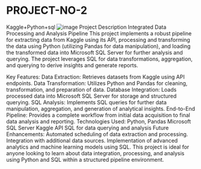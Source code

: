 # PROJECT-NO-2
Kaggle+Python+sql
![image](https://github.com/user-attachments/assets/858c5d09-4487-4eee-934b-a34392490ef7)
Project Description
Integrated Data Processing and Analysis Pipeline
This project implements a robust pipeline for extracting data from Kaggle using its API, processing and transforming the data using Python (utilizing Pandas for data manipulation), and loading the transformed data into Microsoft SQL Server for further analysis and querying. The project leverages SQL for data transformations, aggregation, and querying to derive insights and generate reports.

Key Features:
Data Extraction: Retrieves datasets from Kaggle using API endpoints.
Data Transformation: Utilizes Python and Pandas for cleaning, transformation, and preparation of data.
Database Integration: Loads processed data into Microsoft SQL Server for storage and structured querying.
SQL Analysis: Implements SQL queries for further data manipulation, aggregation, and generation of analytical insights.
End-to-End Pipeline: Provides a complete workflow from initial data acquisition to final data analysis and reporting.
Technologies Used:
Python, Pandas
Microsoft SQL Server
Kaggle API
SQL for data querying and analysis
Future Enhancements:
Automated scheduling of data extraction and processing.
Integration with additional data sources.
Implementation of advanced analytics and machine learning models using SQL.
This project is ideal for anyone looking to learn about data integration, processing, and analysis using Python and SQL within a structured pipeline environment.
